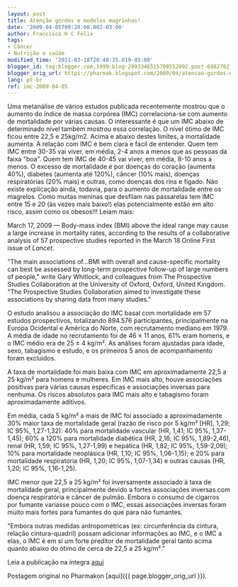 ```yaml
---
layout: post
title: Atenção gordos e modelos magrinhas!
date: '2009-04-05T09:20:00.002-03:00'
author: Francisco H C Felix
tags:
- Câncer
- Nutrição e saúde
modified_time: '2011-03-18T20:40:35.019-03:00'
blogger_id: tag:blogger.com,1999:blog-2993346515708552092.post-6982782104993430517
blogger_orig_url: https://pharmak.blogspot.com/2009/04/atencao-gordos-e-modelos-magrinhas.html
lang: pt-br
ref: imc-2009-04-05
---
```


Uma metanálise de vários estudos publicada recentemente mostrou que o aumento do índice de massa corpórea (IMC) correlaciona-se com aumento de mortalidade por várias causas. O interessante é que um IMC abaixo de determinado nível também mostrou essa correlação. O nível ótimo de IMC ficou entre 22,5 e 25kg/m2. Acima e abaixo destes limites, a mortalidade aumenta. A relação com IMC é bem clara e fácil de entender. Quem tem IMC entre 30-35 vai viver, em média, 2-4 anos a menos que as pessoas da faixa "boa". Quem tem IMC de 40-45 vai viver, em média, 8-10 anos a menos. O excesso de mortalidade é por doenças do coração (aumenta 40%), diabetes (aumenta até 120%), câncer (10% mais), doenças respiratórias (20% mais) e outras, como doenças dos rins e fígado. Não existe explicação ainda, todavia, para o aumento de mortalidade entre os magrelos. Como muitas meninas que desfilam nas passarelas tem IMC entre 15 e 20 (às vezes mais baixo!) elas potencialmente estão em alto risco, assim como os obesos!!! Leiam mais:
<!--more-->

March 17, 2009 — Body-mass index (BMI) above the ideal range may cause a large increase in mortality rates, according to the results of a collaborative analysis of 57 prospective studies reported in the March 18 Online First issue of *Lancet*.

"The main associations of...BMI with overall and cause-specific mortality can best be assessed by long-term prospective follow-up of large numbers of people," write Gary Whitlock, and colleagues from The Prospective Studies Collaboration at the University of Oxford, Oxford, United Kingdom. "The Prospective Studies Collaboration aimed to investigate these associations by sharing data from many studies."

O estudo analisou a associação do IMC basal com mortalidade em 57 estudos prospectivos, totalizando 894.576 participantes, principalmente na Europa Ocidental e América do Norte, com recrutamento mediano em 1979. A média de idade no recrutamento foi de 46 ± 11 anos, 61% eram homens, e o IMC médio era de 25 ± 4 kg/m². As análises foram ajustadas para idade, sexo, tabagismo e estudo, e os primeiros 5 anos de acompanhamento foram excluídos.

A taxa de mortalidade foi mais baixa com IMC em aproximadamente 22,5 a 25 kg/m² para homens e mulheres. Em IMC mais alto, houve associações positivas para várias causas específicas e associações inversas para nenhuma. Os riscos absolutos para IMC mais alto e tabagismo foram aproximadamente aditivos.

Em média, cada 5 kg/m² a mais de IMC foi associado a aproximadamente 30% maior taxa de mortalidade geral (razão de risco por 5 kg/m² [HR], 1,29; IC 95%, 1,27-1,32): 40% para mortalidade vascular (HR, 1,41; IC 95%, 1,37-1,45); 60% a 120% para mortalidade diabética (HR, 2,16; IC 95%, 1,89-2,46), renal (HR, 1,59; IC 95%, 1,27-1,99) e hepática (HR, 1,82; IC 95%, 1,59-2,09); 10% para mortalidade neoplásica (HR, 1,10; IC 95%, 1,06-1,15); e 20% para mortalidade respiratória (HR, 1,20; IC 95%, 1,07-1,34) e outras causas (HR, 1,20; IC 95%, 1,16-1,25).

IMC menor que 22,5 a 25 kg/m² foi inversamente associado à taxa de mortalidade geral, principalmente devido a fortes associações inversas com doença respiratória e câncer de pulmão. Embora o consumo de cigarros por fumante variasse pouco com o IMC, essas associações inversas foram muito mais fortes para fumantes do que para não fumantes.

"Embora outras medidas antropométricas (ex: circunferência da cintura, relação cintura-quadril) possam adicionar informações ao IMC, e o IMC a elas, o IMC é em si um forte preditor de mortalidade geral tanto acima quanto abaixo do ótimo de cerca de 22,5 a 25 kg/m²."

Leia a publicação na íntegra [aqui](https://doi.org/10.1016/s0140-6736(09)60318-4)

Postagem original no Pharmakon [aqui]({{ page.blogger_orig_url }}).
